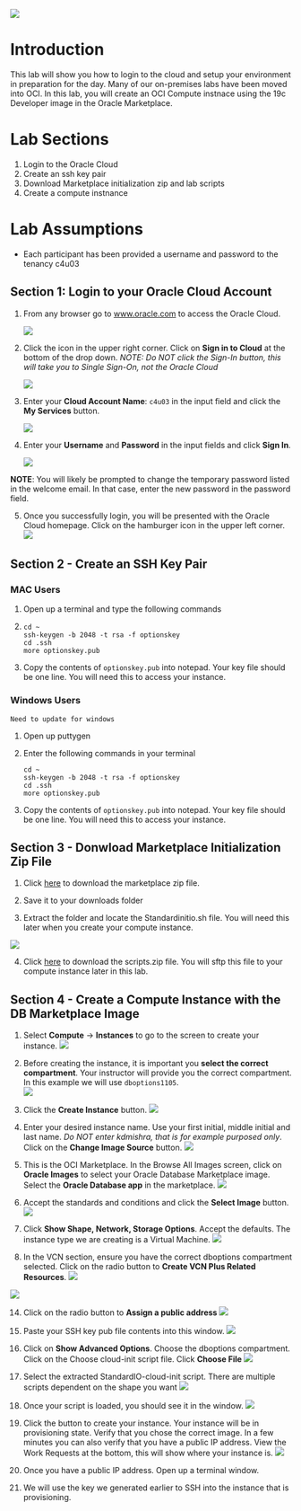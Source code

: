 ![](img/db-options-title.png)  

# Introduction #
This lab will show you how to login to the cloud and setup your environment in preparation for the day.  Many of our on-premises labs have been moved into OCI.  In this lab, you will create an OCI Compute instnace using the 19c Developer image in the Oracle Marketplace. 

# Lab Sections #
1. Login to the Oracle Cloud
2. Create an ssh key pair
3. Download Marketplace initialization zip and lab scripts
2. Create a compute instnance

# Lab Assumptions #
- Each participant has been provided a username and password to the tenancy c4u03


## Section 1: Login to your Oracle Cloud Account

1.  From any browser go to www.oracle.com to access the Oracle Cloud.

    ![](img/login-screen.png)

2. Click the icon in the upper right corner.  Click on **Sign in to Cloud** at the bottom of the drop down.  *NOTE:  Do NOT click the Sign-In button, this will take you to Single Sign-On, not the Oracle Cloud*

    ![](img/signup.png)    

3. Enter your **Cloud Account Name**: `c4u03` in the input field and click the **My Services** button. 

    ![](img/login-tenancy.png)  

4.  Enter your **Username** and **Password** in the input fields and click **Sign In**.

    ![](img/cloud-login.png) 

  **NOTE**: You will likely be prompted to change the temporary password listed in the welcome email. In that case, enter the new password in the password field.

5. Once you successfully login, you will be presented with the Oracle Cloud homepage.  Click on the hamburger icon in the upper left corner.
  ![](img/cloud-homepage.png) 

## Section 2 - Create an SSH Key Pair

### MAC Users ###
1.  Open up a terminal and type the following commands
2.  ````
    cd ~
    ssh-keygen -b 2048 -t rsa -f optionskey
    cd .ssh
    more optionskey.pub
    ````
3.  Copy the contents of `optionskey.pub` into notepad.  Your key file should be one line. You will need this to access your instance.  

### Windows Users ###

`Need to update for windows`
1.  Open up puttygen 

2.  Enter the following commands in your terminal
    ````
    cd ~
    ssh-keygen -b 2048 -t rsa -f optionskey
    cd .ssh
    more optionskey.pub
    ````
3.  Copy the contents of `optionskey.pub` into notepad.  Your key file should be one line. You will need this to access your instance.  

## Section 3 - Donwload Marketplace Initialization Zip File
1.  Click  [here](https://community.oracle.com/servlet/JiveServlet/download/1031489-6-462822/oci-db-app-script-examples.zip) to download the marketplace zip file.

2.  Save it to your downloads folder

3.  Extract the folder and locate the Standardinitio.sh file. You will need this later when you create your compute instance.

  ![](img/db-marketplace.png)

4. Click [here]() to download the scripts.zip file.  You will sftp this file to your compute instance later in this lab.


## Section 4 - Create a Compute Instance with the DB Marketplace Image

1. Select **Compute** -> **Instances** to go to the screen to create your instance.
  ![](img/compute-instance.png)

7. Before creating the instance, it is important you **select the correct compartment**.  Your instructor will provide you the correct compartment.  In this example we will use `dboptions1105`.  
![](img/create-compartment.png)

8. Click the **Create Instance** button.
![](img/create-compute.png)

9. Enter your desired instance name.  Use your first initial, middle initial and last name.  *Do NOT enter kdmishra, that is for example purposed only*.  Click on the **Change Image Source** button.
![](img/create-compute-2.png)

10.  This is the OCI Marketplace.  In the Browse All Images screen, click on **Oracle Images** to select your Oracle Database Marketplace image.  Select the **Oracle Database app** in the marketplace.
![](img/create-compute-3.png)

11. Accept the standards and conditions and click the **Select Image** button.
![](img/create-compute-4.png)

12. Click **Show Shape, Network, Storage Options**.  Accept the defaults.  The instance type we are creating is a Virtual Machine.
![](img/create-compute-5.png)

13.  In the VCN section, ensure you have the correct dboptions compartment selected.  Click on the radio button to **Create VCN Plus Related Resources**.
![](img/create-compute-6.png)

  ![](img/create-compute-7.png)

14.  Click on the radio button to **Assign a public address**
![](img/create-compute-8.png)

15.  Paste your SSH key pub file contents into this window.
![](img/create-compute-9.png)

16.  Click on **Show Advanced Options**.  Choose the dboptions compartment.  Click on the Choose cloud-init script file.  Click **Choose File**
![](img/create-compute-10.png)

17.  Select the extracted StandardIO-cloud-init script.  There are multiple scripts dependent on the shape you want
![](img/create-compute-11.png)

18.  Once your script is loaded, you should see it in the window.
![](img/create-compute-12.png)

19.  Click the button to create your instance.  Your instance will be in provisioning state.  Verify that you chose the correct image.  In a few minutes you can also verify that you have a public IP address.  View the Work Requests at the bottom, this will show where your instance is.
![](img/create-compute-13.png)

20.  Once you have a public IP address. Open up a terminal window.

21.  We will use the key we generated earlier to SSH into the instance that is provisioning.  



